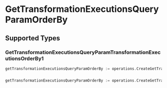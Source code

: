 # GetTransformationExecutionsQueryParamOrderBy


## Supported Types

### GetTransformationExecutionsQueryParamTransformationExecutionsOrderBy1

```go
getTransformationExecutionsQueryParamOrderBy := operations.CreateGetTransformationExecutionsQueryParamOrderByGetTransformationExecutionsQueryParamTransformationExecutionsOrderBy1(operations.GetTransformationExecutionsQueryParamTransformationExecutionsOrderBy1{/* values here */})
```

### 

```go
getTransformationExecutionsQueryParamOrderBy := operations.CreateGetTransformationExecutionsQueryParamOrderByArrayOfgetTransformationExecutionsQueryParamTransformationExecutionsOrderBy2([]operations.GetTransformationExecutionsQueryParamTransformationExecutionsOrderBy2{/* values here */})
```

